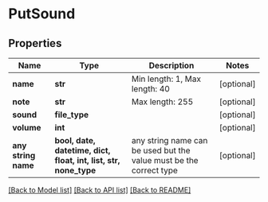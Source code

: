 # PutSound


## Properties
Name | Type | Description | Notes
------------ | ------------- | ------------- | -------------
**name** | **str** | Min length: 1, Max length: 40 | [optional] 
**note** | **str** | Max length: 255 | [optional] 
**sound** | **file_type** |  | [optional] 
**volume** | **int** |  | [optional] 
**any string name** | **bool, date, datetime, dict, float, int, list, str, none_type** | any string name can be used but the value must be the correct type | [optional]

[[Back to Model list]](../README.md#documentation-for-models) [[Back to API list]](../README.md#documentation-for-api-endpoints) [[Back to README]](../README.md)


